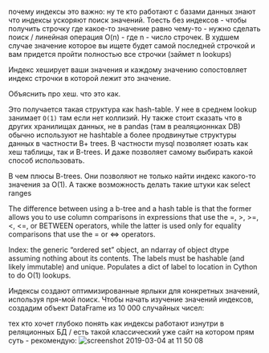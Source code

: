почему индексы это важно:
ну те кто работают с базами данных знают что индексы ускоряют поиск значений. Тоесть без индексов - чтобы получить строчку где какое-то значение равно чему-то - нужно сделать поиск / линейная операция O(n) - где n - число строчек. В худшем случае значение которое вы ищете будет самой последней строчкой и вам придется пройти полностью все строчки (займет n lookups)

Индекс хеширует ваши значения и каждому значению сопостовляет индекс строчки в которой лежит это значение. 

Объяснить про хеш. что это как. 

Это получается такая структура как hash-table. У нее в среднем lookup  занимает `O(1)` там если нет коллизий. Ну также стоит сказать что в других хранилищах данных, не в pandas (там в реаляционнках DB) обычно используют не hashtable а более продвинутые структуры данных в частности B+ trees. 
В частности mysql позволяет юзать как хеш таблицы, так и B-trees. И даже позволяет самому выбирать какой способ использовать.

В чем плюсы  B-trees. Они позволяют не только найти индекс какого-то значения за O(1). А также возможность делать такие штуки как select ranges 

The difference between using a b-tree and a hash table is that the former allows you to use column comparisons in expressions that use the =, >, >=, <, <=, or BETWEEN operators, while the latter is used only for equality comparisons that use the = or <=> operators.


Index: the generic “ordered set” object, an ndarray of object dtype assuming nothing about its contents. The labels must be hashable (and likely immutable) and unique. Populates a dict of label to location in Cython to do O(1) lookups.

Индексы создают оптимизированные ярлыки для конкретных значений, используя пря-мой поиск.
Чтобы начать изучение значений индексов, создадим объект DataFrame из 10 000 случайных чисел:


тех кто хочет глубоко понять как индексы работают изнутри в реляционных БД / есть такой классический уже сайт на котором прям суть - рекомендую:
![screenshot 2019-03-04 at 11 50 08](https://user-images.githubusercontent.com/5549677/53721230-baf09180-3e73-11e9-84e5-ec58c1305b53.png)
